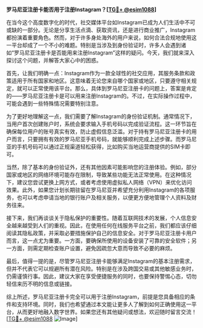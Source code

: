 **罗马尼亚注册卡能否用于注册Instagram？[[TG💪+ @esim1088](https://t.me/s/esim1088)]**

在当今这个高度数字化的时代，社交媒体平台如Instagram已成为人们生活中不可或缺的一部分。无论是分享生活点滴、获取资讯，还是进行商业推广，Instagram都扮演着重要角色。然而，对于许多身处海外的用户来说，如何合法合规地使用这一平台却成了一个不小的难题。特别是当涉及到身份验证时，许多人会遇到诸如“罗马尼亚注册卡是否能用来注册Instagram”这样的疑问。今天，我们就来深入探讨这个问题，并解答大家心中的困惑。

首先，让我们明确一点：Instagram作为一款全球性的社交应用，其服务条款和政策适用于所有国家和地区。这意味着无论您来自哪个国家或地区，只要遵守相关规定，就可以正常使用该平台。那么，具体到罗马尼亚注册卡的问题上，答案是肯定的——罗马尼亚注册卡是可以用来注册Instagram的。不过，在实际操作过程中，可能会遇到一些特殊情况需要特别注意。

为了更好地理解这一点，我们需要了解Instagram的身份验证机制。通常情况下，当用户首次创建账户时，系统会要求输入手机号码以完成验证流程。这一环节旨在确保每位用户的账号真实有效，防止虚假信息泛滥。对于持有罗马尼亚注册卡的用户而言，只要拥有有效的罗马尼亚手机号码，就能够顺利完成上述步骤。而罗马尼亚的手机号码可以通过正规渠道轻松获得，比如购买当地运营商提供的SIM卡即可。

当然，除了基本的身份验证外，还有其他因素可能影响您的注册体验。例如，部分国家或地区的网络环境可能存在限制，导致某些功能无法正常使用。在这种情况下，建议您尝试更换上网方式，或者考虑使用虚拟私人网络（VPN）来优化访问效果。此外，如果您计划长期驻留在罗马尼亚并希望充分利用Instagram的各项服务，也可以考虑申请当地的银行账户及相关服务，以便更方便地管理个人资料及财务往来。

接下来，我们再谈谈关于隐私保护的重要性。随着互联网技术的发展，个人信息安全越来越受到人们的重视。因此，在使用任何在线服务平台之前，我们都应该仔细阅读其隐私政策，并采取必要措施保护自己的信息安全。对于罗马尼亚注册卡用户而言，这一点尤为重要。一方面，要确保所使用的设备安装了可靠的安全软件；另一方面，则需定期检查账户设置，避免因疏忽大意而导致不必要的麻烦。

最后，值得一提的是，尽管罗马尼亚注册卡能够满足Instagram的基本注册需求，但并不代表它可以规避所有潜在风险。特别是在涉及跨国交易或其他敏感业务时，仍需谨慎行事。因此，建议大家在享受便捷服务的同时，也要保持警惕心态，切勿轻信来历不明的信息或链接。

综上所述，罗马尼亚注册卡完全可以用于注册Instagram，前提是您具备相应的条件和支持环境。同时，我们也希望通过本文能让更多人了解到如何正确使用这一平台，从而更好地融入数字世界。如果您还有其他疑问或想法，欢迎随时留言交流！[[TG💪+ @esim1088](https://t.me/s/esim1088) ![Image](https://i.postimg.cc/4NQfJmqS/Snipaste-2025-05-13-00-14-12.png)]